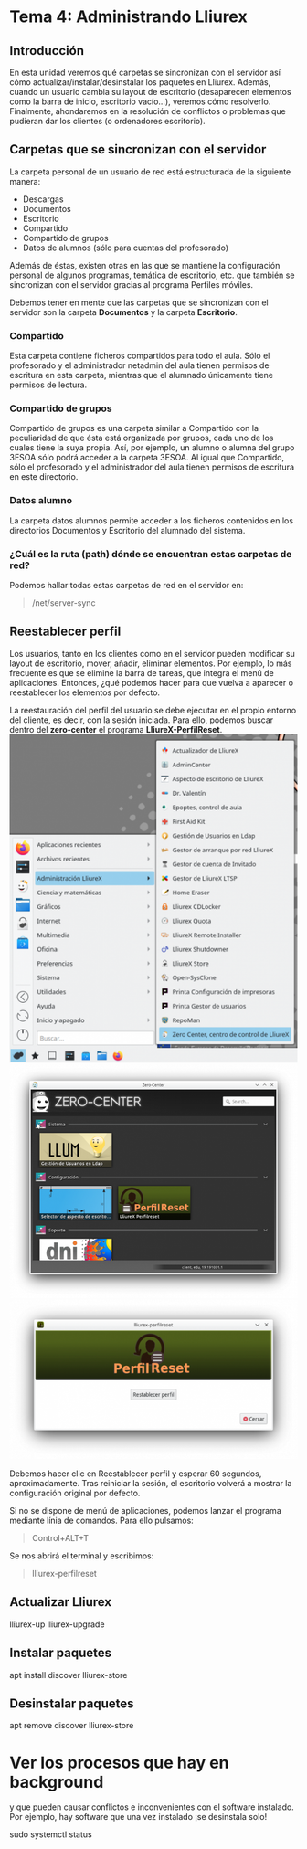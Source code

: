 # Tema 4: Administrando Lliurex
## Introducción
En esta unidad veremos qué carpetas se sincronizan con el servidor así cómo actualizar/instalar/desinstalar los paquetes en Lliurex. Además, cuando un usuario cambia su layout de escritorio (desaparecen elementos como la barra de inicio, escritorio vacío...), veremos cómo resolverlo. Finalmente, ahondaremos en la resolución de conflictos o problemas que pudieran dar los clientes (o ordenadores escritorio).

## Carpetas que se sincronizan  con el servidor
La carpeta personal de un usuario de red está estructurada de la siguiente manera:
* Descargas
* Documentos
* Escritorio
* Compartido
* Compartido de grupos
* Datos de alumnos (sólo para cuentas del profesorado) 

Además de éstas, existen otras en las que se mantiene la configuración personal de algunos programas, temática de escritorio, etc. que también se sincronizan con el servidor gracias al programa Perfiles móviles.

Debemos tener en mente que las carpetas que se sincronizan con el servidor son la carpeta **Documentos** y la carpeta **Escritorio**.
### Compartido
Esta carpeta contiene ficheros compartidos para todo el aula. Sólo el profesorado y el administrador netadmin del aula tienen permisos de escritura en esta carpeta, mientras que el alumnado únicamente tiene permisos de lectura. 

### Compartido de grupos
Compartido de grupos es una carpeta similar a Compartido con la peculiaridad de que ésta está organizada por grupos, cada uno de los cuales tiene la suya propia. Así, por ejemplo, un alumno o alumna del grupo 3ESOA sólo podrá acceder a la carpeta 3ESOA. Al igual que Compartido, sólo el profesorado y el administrador del aula tienen permisos de escritura en este directorio.

### Datos alumno
La carpeta datos alumnos permite acceder a los ficheros contenidos en los directorios Documentos y Escritorio del alumnado del sistema.

### ¿Cuál es la ruta (path) dónde se encuentran estas carpetas de red?
Podemos hallar todas estas carpetas de red en el servidor en:
> /net/server-sync

## Reestablecer perfil
Los usuarios, tanto en los clientes como en el servidor pueden modificar su layout de escritorio, mover, añadir, eliminar elementos. Por ejemplo, lo más frecuente es que se elimine la barra de tareas, que integra el menú de aplicaciones. Entonces, ¿qué podemos hacer para que vuelva a aparecer o reestablecer los elementos por defecto.

La reestauración del perfil del usuario se debe ejecutar en el propio entorno del cliente, es decir, con la sesión iniciada. Para ello, podemos buscar dentro del **zero-center** el programa **LliureX-PerfilReset**.
![Menú de aplicaciones > zero-center](img/tema4/01_LlxGuard_ES.png "Menú de aplicaciones > zero-center")
![PerfilReset](img/tema4/02_PerfilReset_ES.png "PerfilReset")
![PerfilReset](img/tema4/04_PerfilReset_ES.png "PerfilReset")

Debemos hacer clic en Reestablecer perfil y esperar 60 segundos, aproximadamente. Tras reiniciar la sesión, el escritorio volverá a mostrar la configuración original por defecto.

 Si no se dispone de menú de aplicaciones, podemos lanzar el programa mediante línia de comandos. Para ello pulsamos:
> Control+ALT+T

Se nos abrirá el terminal y escribimos:
> lliurex-perfilreset

## Actualizar Lliurex
lliurex-up
lliurex-upgrade

## Instalar paquetes
apt install
discover
lliurex-store

## Desinstalar paquetes
apt remove
discover
lliurex-store

# Ver los procesos que hay en background
y que pueden causar conflictos e inconvenientes con el software instalado. Por ejemplo, hay software que una vez instalado ¡se desinstala solo!

sudo systemctl status